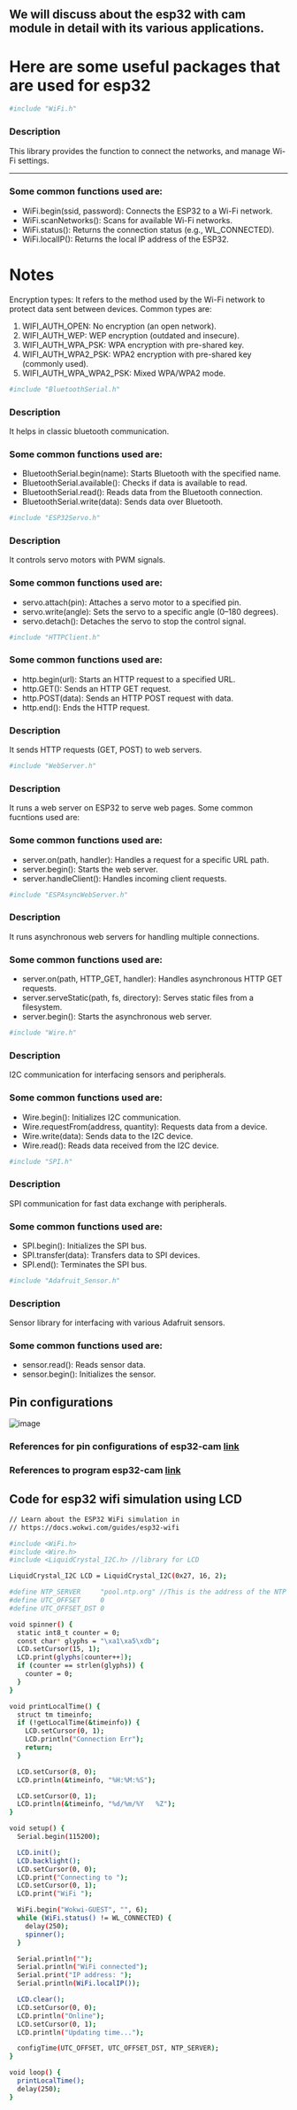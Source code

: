 ## We will discuss about the esp32 with cam module in detail with its various applications.
# Here are some useful packages that are used for esp32
```bash
#include "WiFi.h"
```
### Description
This library provides the function to connect the networks, and manage Wi-Fi settings.<hr>
### Some common functions used are:
- WiFi.begin(ssid, password): Connects the ESP32 to a Wi-Fi network.
- WiFi.scanNetworks(): Scans for available Wi-Fi networks.
- WiFi.status(): Returns the connection status (e.g., WL_CONNECTED).
- WiFi.localIP(): Returns the local IP address of the ESP32.
# Notes
Encryption types:
It refers to the method used by the Wi-Fi network to          protect data sent between devices.
Common types are:
  1. WIFI_AUTH_OPEN: No encryption (an open network).
  2. WIFI_AUTH_WEP: WEP encryption (outdated and insecure).
  3. WIFI_AUTH_WPA_PSK: WPA encryption with pre-shared key.
  4. WIFI_AUTH_WPA2_PSK: WPA2 encryption with pre-shared key (commonly 
    used).
  5. WIFI_AUTH_WPA_WPA2_PSK: Mixed WPA/WPA2 mode.
```bash
#include "BluetoothSerial.h"
```
###  Description
It helps in classic bluetooth communication.
### Some common functions used are:
- BluetoothSerial.begin(name): Starts Bluetooth with the specified name.
- BluetoothSerial.available(): Checks if data is available to read.
- BluetoothSerial.read(): Reads data from the Bluetooth connection.
- BluetoothSerial.write(data): Sends data over Bluetooth.
```bash
#include "ESP32Servo.h"
```
### Description
It controls servo motors with PWM signals.
### Some common functions used are:
- servo.attach(pin): Attaches a servo motor to a specified pin.
- servo.write(angle): Sets the servo to a specific angle (0–180 degrees).
- servo.detach(): Detaches the servo to stop the control signal.

```bash
#include "HTTPClient.h"
```
### Some common functions used are:
- http.begin(url): Starts an HTTP request to a specified URL.
- http.GET(): Sends an HTTP GET request.
- http.POST(data): Sends an HTTP POST request with data.
- http.end(): Ends the HTTP request.
### Description
It sends HTTP requests (GET, POST) to web servers.

```bash
#include "WebServer.h"
```
### Description
It runs a web server on ESP32 to serve web pages.
Some common fucntions used are:
### Some common functions used are:
- server.on(path, handler): Handles a request for a specific URL path.
- server.begin(): Starts the web server.
- server.handleClient(): Handles incoming client requests.
``` bash
#include "ESPAsyncWebServer.h"
```
### Description
It runs asynchronous web servers for handling multiple connections.
### Some common functions used are:
- server.on(path, HTTP_GET, handler): Handles asynchronous HTTP GET requests.
- server.serveStatic(path, fs, directory): Serves static files from a filesystem.
- server.begin(): Starts the asynchronous web server.
  
```bash
#include "Wire.h"
```
### Description
I2C communication for interfacing sensors and peripherals.
### Some common functions used are:
- Wire.begin(): Initializes I2C communication.
- Wire.requestFrom(address, quantity): Requests data from a device.
- Wire.write(data): Sends data to the I2C device.
- Wire.read(): Reads data received from the I2C device.
```bash
#include "SPI.h"
```
### Description
SPI communication for fast data exchange with peripherals.
### Some common functions used are:
- SPI.begin(): Initializes the SPI bus.
- SPI.transfer(data): Transfers data to SPI devices.
- SPI.end(): Terminates the SPI bus.
```bash
#include "Adafruit_Sensor.h"
```
### Description 
Sensor library for interfacing with various Adafruit sensors.
### Some common functions used are:
- sensor.read(): Reads sensor data.
- sensor.begin(): Initializes the sensor.
## Pin configurations
![image](https://github.com/user-attachments/assets/d7ebad26-6bdf-4cb2-959c-d532fa0401e2)

### References for pin configurations of esp32-cam  [link](https://lastminuteengineers.com/esp32-cam-pinout-reference)
### References to program esp32-cam [link](https://randomnerdtutorials.com/getting-started-with-esp32/#esp32-programming-environments)
## Code for esp32 wifi simulation  using LCD
```bash
// Learn about the ESP32 WiFi simulation in
// https://docs.wokwi.com/guides/esp32-wifi

#include <WiFi.h>
#include <Wire.h>
#include <LiquidCrystal_I2C.h> //library for LCD

LiquidCrystal_I2C LCD = LiquidCrystal_I2C(0x27, 16, 2);

#define NTP_SERVER     "pool.ntp.org" //This is the address of the NTP server from which the device will request the current time. The "pool" is a set of publicly available NTP servers.
#define UTC_OFFSET     0
#define UTC_OFFSET_DST 0

void spinner() {
  static int8_t counter = 0;
  const char* glyphs = "\xa1\xa5\xdb";
  LCD.setCursor(15, 1);
  LCD.print(glyphs[counter++]);
  if (counter == strlen(glyphs)) {
    counter = 0;
  }
}

void printLocalTime() {
  struct tm timeinfo;
  if (!getLocalTime(&timeinfo)) {
    LCD.setCursor(0, 1);
    LCD.println("Connection Err");
    return;
  }

  LCD.setCursor(8, 0);
  LCD.println(&timeinfo, "%H:%M:%S");

  LCD.setCursor(0, 1);
  LCD.println(&timeinfo, "%d/%m/%Y   %Z");
}

void setup() {
  Serial.begin(115200);

  LCD.init();
  LCD.backlight();
  LCD.setCursor(0, 0);
  LCD.print("Connecting to ");
  LCD.setCursor(0, 1);
  LCD.print("WiFi ");

  WiFi.begin("Wokwi-GUEST", "", 6);
  while (WiFi.status() != WL_CONNECTED) {
    delay(250);
    spinner();
  }

  Serial.println("");
  Serial.println("WiFi connected");
  Serial.print("IP address: ");
  Serial.println(WiFi.localIP());

  LCD.clear();
  LCD.setCursor(0, 0);
  LCD.println("Online");
  LCD.setCursor(0, 1);
  LCD.println("Updating time...");

  configTime(UTC_OFFSET, UTC_OFFSET_DST, NTP_SERVER);
}

void loop() {
  printLocalTime();
  delay(250);
}

```
